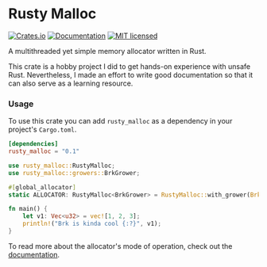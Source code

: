 # Rusty Malloc
[![Crates.io][crates-badge]][crates-url]
[![Documentation][docs-badge]][docs-url]
[![MIT licensed][mit-badge]][mit-url]

[crates-url]: https://crates.io/crates/rusty_malloc
[crates-badge]: https://img.shields.io/crates/v/rusty_malloc.svg
[docs-url]: https://docs.rs/rusty_malloc/0.1.0/rusty_malloc
[docs-badge]: https://docs.rs/rusty_malloc/badge.svg
[mit-url]: LICENSE
[mit-badge]: https://img.shields.io/badge/license-MIT-blue.svg


A multithreaded yet simple memory allocator written in Rust.

This crate is a hobby project I did to get hands-on experience with unsafe Rust.
Nevertheless, I made an effort to write good documentation so that it can also serve as a learning resource.

### Usage
To use this crate you can add `rusty_malloc` as a dependency in your project's `Cargo.toml`.
```toml
[dependencies]
rusty_malloc = "0.1"
```
```Rust
use rusty_malloc::RustyMalloc;
use rusty_malloc::growers::BrkGrower;

#[global_allocator]
static ALLOCATOR: RustyMalloc<BrkGrower> = RustyMalloc::with_grower(BrkGrower::new());

fn main() {
    let v1: Vec<u32> = vec![1, 2, 3];
    println!("Brk is kinda cool {:?}", v1);
}
```

To read more about the allocator's mode of operation, check out the [documentation][docs-url].
